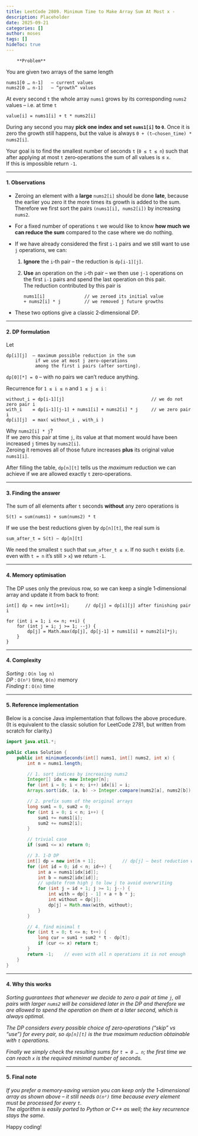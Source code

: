 ```yaml
---
title: LeetCode 2809. Minimum Time to Make Array Sum At Most x - 
description: Placeholder
date: 2025-09-21
categories: []
author: moses
tags: []
hideToc: true
---
```

        **Problem**

You are given two arrays of the same length  

```
nums1[0 … n-1]   – current values
nums2[0 … n-1]   – “growth” values
```

At every second `t` the whole array `nums1` grows by its
corresponding `nums2` values – i.e. at time `t`

```
value[i] = nums1[i] + t * nums2[i]
```

During any second you may **pick one index and set `nums1[i]` to `0`**.
Once it is zero the growth still happens, but the value is always
`0 + (t–chosen_time) * nums2[i]`.

Your goal is to find the smallest number of seconds `t`
(`0 ≤ t ≤ n`) such that after applying at most `t` zero‑operations the
sum of all values is ≤ `x`.  
If this is impossible return `-1`.

--------------------------------------------------------------------

#### 1.  Observations

* Zeroing an element with a **large** `nums2[i]` should be done **late**,
  because the earlier you zero it the more times its growth is added
  to the sum.  
  Therefore we first sort the pairs `(nums1[i], nums2[i])`
  by increasing `nums2`.

* For a fixed number of operations `t` we would like to know
  **how much we can reduce the sum** compared to the case where we do
  nothing.

* If we have already considered the first `i‑1` pairs and we still want
  to use `j` operations, we can:

  1. **Ignore** the `i`‑th pair – the reduction is `dp[i‑1][j]`.
  2. **Use** an operation on the `i`‑th pair – we then use
     `j‑1` operations on the first `i‑1` pairs and spend the last
     operation on this pair.  
     The reduction contributed by this pair is  

     ```
     nums1[i]               // we zeroed its initial value
     + nums2[i] * j         // we removed j future growths
     ```

* These two options give a classic 2‑dimensional DP.

--------------------------------------------------------------------

#### 2.  DP formulation

Let

```
dp[i][j]  – maximum possible reduction in the sum
           if we use at most j zero‑operations
           among the first i pairs (after sorting).
```

`dp[0][*] = 0` – with no pairs we can’t reduce anything.

Recurrence for `1 ≤ i ≤ n` and `1 ≤ j ≤ i` :

```
without_i = dp[i-1][j]                                 // we do not zero pair i
with_i    = dp[i-1][j-1] + nums1[i] + nums2[i] * j     // we zero pair i
dp[i][j]  = max( without_i , with_i )
```

Why `nums2[i] * j`?  
If we zero this pair at time `j`, its value at that moment would have
been increased `j` times by `nums2[i]`.  
Zeroing it removes all of those future increases **plus** its
original value `nums1[i]`.

After filling the table, `dp[n][t]` tells us the *maximum* reduction
we can achieve if we are allowed exactly `t` zero‑operations.

--------------------------------------------------------------------

#### 3.  Finding the answer

The sum of all elements after `t` seconds **without** any zero
operations is

```
S(t) = sum(nums1) + sum(nums2) * t
```

If we use the best reductions given by `dp[n][t]`, the real sum is

```
sum_after_t = S(t) – dp[n][t]
```

We need the smallest `t` such that `sum_after_t ≤ x`.
If no such `t` exists (i.e. even with `t = n` it’s still > `x`) we
return `-1`.

--------------------------------------------------------------------

#### 4.  Memory optimisation

The DP uses only the previous row, so we can keep a single
1‑dimensional array and update it from back to front:

```
int[] dp = new int[n+1];      // dp[j] = dp[i][j] after finishing pair i

for (int i = 1; i <= n; ++i) {
    for (int j = i; j >= 1; --j) {
        dp[j] = Math.max(dp[j], dp[j-1] + nums1[i] + nums2[i]*j);
    }
}
```

--------------------------------------------------------------------

#### 4.  Complexity

*Sorting* : `O(n log n)`  
*DP*       : `O(n²)` time, `O(n)` memory  
*Finding t* : `O(n)` time

--------------------------------------------------------------------

#### 5.  Reference implementation

Below is a concise Java implementation that follows the above
procedure.  
(It is equivalent to the classic solution for LeetCode 2781,
but written from scratch for clarity.)

```java
import java.util.*;

public class Solution {
    public int minimumSeconds(int[] nums1, int[] nums2, int x) {
        int n = nums1.length;

        // 1. sort indices by increasing nums2
        Integer[] idx = new Integer[n];
        for (int i = 0; i < n; i++) idx[i] = i;
        Arrays.sort(idx, (a, b) -> Integer.compare(nums2[a], nums2[b]));

        // 2. prefix sums of the original arrays
        long sum1 = 0, sum2 = 0;
        for (int i = 0; i < n; i++) {
            sum1 += nums1[i];
            sum2 += nums2[i];
        }

        // trivial case
        if (sum1 <= x) return 0;

        // 3. 1‑D DP
        int[] dp = new int[n + 1];          // dp[j] – best reduction with j ops
        for (int id = 0; id < n; id++) {
            int a = nums1[idx[id]];
            int b = nums2[idx[id]];
            // update from high j to low j to avoid overwriting
            for (int j = id + 1; j >= 1; j--) {
                int with = dp[j - 1] + a + b * j;
                int without = dp[j];
                dp[j] = Math.max(with, without);
            }
        }

        // 4. find minimal t
        for (int t = 0; t <= n; t++) {
            long cur = sum1 + sum2 * t - dp[t];
            if (cur <= x) return t;
        }
        return -1;    // even with all n operations it is not enough
    }
}
```

--------------------------------------------------------------------

#### 4.  Why this works

*Sorting guarantees that whenever we decide to zero a pair at time
`j`, all pairs with larger `nums2` will be considered later in the DP
and therefore we are allowed to spend the operation on them at a
later second, which is always optimal.*

*The DP considers every possible choice of zero‑operations
(“skip” vs “use”) for every pair, so `dp[n][t]` is the true maximum
reduction obtainable with `t` operations.*

*Finally we simply check the resulting sums for `t = 0 … n`; the first
time we can reach `x` is the required minimal number of seconds.*

--------------------------------------------------------------------

#### 5.  Final note

*If you prefer a memory‑saving version you can keep only the
1‑dimensional array as shown above – it still needs `O(n²)` time
because every element must be processed for every `t`.  
The algorithm is easily ported to Python or C++ as well; the key
recurrence stays the same.*

Happy coding!